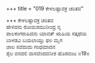 +++
title = "019 ಕೇಳಲಷ್ಟಾವಕ್ರ ಚರಿತವ"

+++
ಕೇಳಲಷ್ಟಾವಕ್ರ ಚರಿತವ  
ಹೇಳಿದನು ರೋಮಶಮುನೀಂದ್ರ ನೃ  
ಪಾಲಕಂಗರುಹಿದನು ಯಾವತ್ ಋಷಿಯ ಸತ್ಕಥೆಯ   
ಬಾಳಡವಿ ಬಯಲಾಯ್ತು ಫಲ ಮೃಗ  
ಜಾಲ ಸವೆದುದು ಗಂಧಮಾದನ  
ಶೈಲ ವನದಲಿ ವಾಸವೆಂದವನೀಶ ಹೊರವಂಟ     ॥19॥